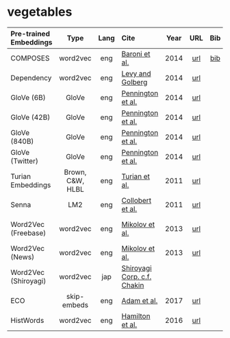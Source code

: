 # vegetables


| Pre-trained Embeddings | Type | Lang | Cite | Year | URL | Bib | License | Kaggle Dataset |
|:-|:-:|:-:|:-|:-:|:-:|:-:|:-:|:-|
| COMPOSES        | word2vec | eng | [Baroni et al.](http://www.aclweb.org/anthology/P14-1023) | 2014 | [url](http://clic.cimec.unitn.it/composes/semantic-vectors.html) | [bib]() | | [composes-embeddings](https://www.kaggle.com/alvations/vege-composes-embeddings) |
| Dependency | word2vec | eng | [Levy and Golberg](http://www.aclweb.org/anthology/P14-2050) | 2014 | [url](https://levyomer.wordpress.com/2014/04/25/dependency-based-word-embeddings/)| | | [dependency-embeddings](https://www.kaggle.com/alvations/vegetables-dependency-embeddings)|
| GloVe (6B)      |GloVe| eng | [Pennington et al.](https://www.aclweb.org/anthology/D14-1162) | 2014 | [url](https://nlp.stanford.edu/projects/glove/) | | | [stanford-glove-6b](https://www.kaggle.com/alvations/vegetables-stanford-glove-6b)|
| GloVe (42B)     |GloVe| eng | [Pennington et al.](https://www.aclweb.org/anthology/D14-1162) | 2014 | [url](https://nlp.stanford.edu/projects/glove/)  | | | [stanford-glove-42b](https://www.kaggle.com/alvations/vegetables-stanford-glove-42b)|
| GloVe (840B)    |GloVe| eng |[Pennington et al.](https://www.aclweb.org/anthology/D14-1162) | 2014 | [url](https://nlp.stanford.edu/projects/glove/)  | | | [stanford-glove-840b](https://www.kaggle.com/alvations/vegetables-stanford-glove-840b)|
| GloVe (Twitter) |GloVe| eng | [Pennington et al.](https://www.aclweb.org/anthology/D14-1162) | 2014 | [url](https://nlp.stanford.edu/projects/glove/)  | | | [stanford-glove-twitter](https://www.kaggle.com/alvations/vegetables-stanford-glove-twitter)|
| Turian Embeddings |  Brown, C&W, HLBL | eng | [Turian et al.](http://anthology.aclweb.org/P/P10/P10-1040.pdf) | 2011 | [url](https://www.kaggle.com/alvations/turian-embeddings) | | | ! [hlbl-embeddings](https://www.kaggle.com/alvations/vegetables-hlbl-embeddings) | 
| Senna           | LM2 | eng | [Collobert et al.](http://www.jmlr.org/papers/volume12/collobert11a/collobert11a.pdf) | 2011   | [url](https://ronan.collobert.com/senna/) |  | | [senna-embeddings](https://www.kaggle.com/alvations/vegetables-senna-embeddings) |
| Word2Vec (Freebase) | word2vec | eng | [Mikolov et al.](https://arxiv.org/abs/1301.3781) | 2013| [url](https://code.google.com/archive/p/word2vec/) | |  | [google-word2vec-freebase](https://www.kaggle.com/alvations/vegetables-word2vec-freebase) |
| Word2Vec (News) | word2vec | eng |  [Mikolov et al.](https://arxiv.org/abs/1301.3781) | 2013| [url](https://code.google.com/archive/p/word2vec/) | | | ! [google-word2vec](https://www.kaggle.com/alvations/vegetables-word2vec) |
| Word2Vec (Shiroyagi) | word2vec | jap | [Shiroyagi Corp. c.f. Chakin](https://github.com/chakki-works/chakin) | | | |  | [shiroyagi-word2vec](https://www.kaggle.com/alvations/vegetables-shiroyagi-word2vec) | 
| ECO              | skip-embeds | eng | [Adam et al.](http://www.aclweb.org/anthology/E17-2081) | 2017 | [url](https://github.com/azpoliak/eco) | | | ! [eco-embeddings]() | 
| HistWords        | word2vec | eng | [Hamilton et al.](https://aclweb.org/anthology/P/P16/P16-1141.pdf) | 2016 | [url](https://nlp.stanford.edu/projects/histwords/) | | | ! [histwords-embeddings]() | 

